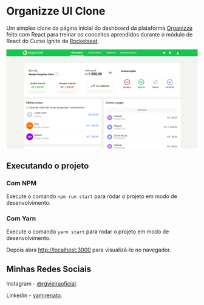 # Organizze UI Clone

Um simples clone da página inicial do dashboard da plataforma [Organizze](https://www.organizze.com.br/) feito com React para treinar os conceitos aprendidos durante o módulo de React do Curso Ignite da [Rocketseat](https://www.rocketseat.com.br/).

<img src="src/assets/Organizze-Clone.png" />

## Executando o projeto

### Com NPM
Execute o comando `npm run start` para rodar o projeto em modo de desenvolvimento.

### Com Yarn
Execute o comando `yarn start` para rodar o projeto em modo de desenvolvimento.

Depois abra [http://localhost:3000](http://localhost:3000) para visualizá-lo no navegador.

## Minhas Redes Sociais

Instagram - [@rgvieiraoficial](https://www.instagram.com/rgvieiraoficial/).

Linkedin - [yamirenato](https://www.linkedin.com/in/yamirenato/).